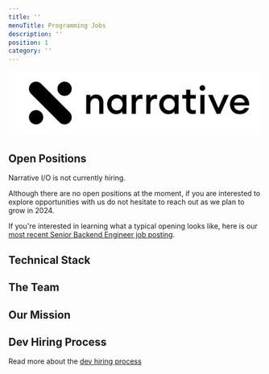 ```yaml
---
title: ''
menuTitle: Programming Jobs
description: ''
position: 1
category: ''
---
```


<img src="banner.png" alt="narrative logo" />

## Open Positions

Narrative I/O is not currently hiring.

Although there are no open positions at the moment, if you are interested to explore opportunities with us do not
hesitate to reach out as we plan to grow in 2024.

If you're interested in learning what a typical opening looks like, here is
our [most recent Senior Backend Engineer job posting](/open-positions/backend-engineer).

## Technical Stack

<common-section section-name="technical-stack"></common-section>

## The Team

<common-section section-name="team"></common-section>

## Our Mission

<common-section section-name="mission"></common-section>

## Dev Hiring Process

Read more about the [dev hiring process](/process/dev-hiring-process) 